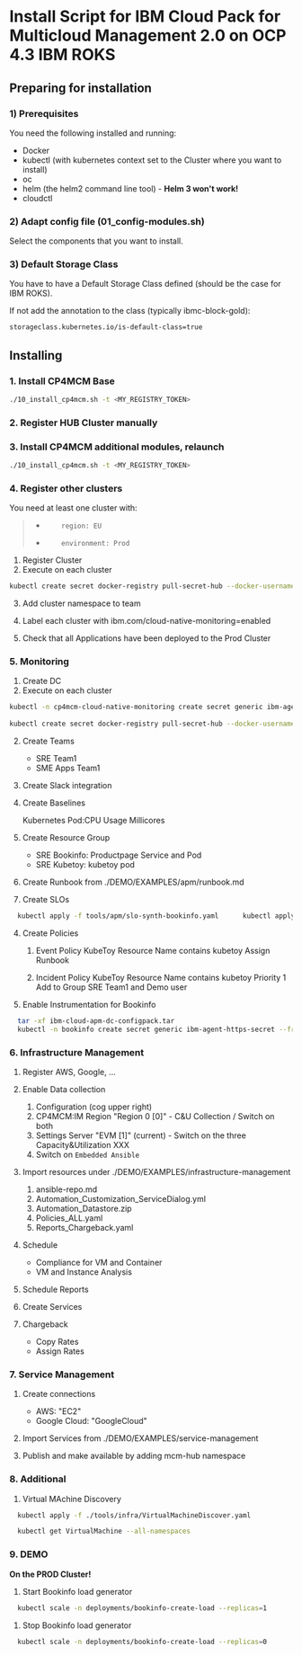# Install Script for IBM Cloud Pack for Multicloud Management 2.0 on OCP 4.3 IBM ROKS


## Preparing for installation

### 1) Prerequisites

You need the following installed and running:

* Docker
* kubectl (with kubernetes context set to the Cluster where you want to install)
* oc
* helm (the helm2 command line tool)  - **Helm 3 won't work!**
* cloudctl



### 2) Adapt config file  (01_config-modules.sh)

Select the components that you want to install.



### 3) Default Storage Class

You have to have a Default Storage Class defined (should be the case for IBM ROKS).

If not add the annotation to the class (typically ibmc-block-gold): 

```bash
storageclass.kubernetes.io/is-default-class=true
```



## Installing


### 1. Install CP4MCM Base

```bash
./10_install_cp4mcm.sh -t <MY_REGISTRY_TOKEN>
```

### 2. Register HUB Cluster manually

### 3. Install CP4MCM additional modules, relaunch

```bash
./10_install_cp4mcm.sh -t <MY_REGISTRY_TOKEN>
```



### 4. Register other clusters

You need at least one cluster with:
	
> * 		region: EU
> * 		environment: Prod

1. Register Cluster
2. Execute on each cluster
  
  ```bash
  kubectl create secret docker-registry pull-secret-hub --docker-username=ekey --docker-password=<MY ENTITLEMENT KEY> --docker-email=demo@ibm.com --docker-server=cp.icr.io -n multicluster-endpoint
  ```
3. Add cluster namespace to team
4. Label each cluster with ibm.com/cloud-native-monitoring=enabled 


5. Check that all Applications have been deployed to the Prod Cluster


### 5. Monitoring
1. Create DC
2. Execute on each cluster
  
  ```bash
  kubectl -n cp4mcm-cloud-native-monitoring create secret generic ibm-agent-https-secret --from-file=./ibm-cloud-apm-dc-configpack/keyfiles/cert.pem --from-file=./ibm-cloud-apm-dc-configpack/keyfiles/ca.pem --from-file=./ibm-cloud-apm-dc-configpack/keyfiles/key.pem
	
  kubectl create secret docker-registry pull-secret-hub --docker-username=ekey --docker-password=<MY ENTITLEMENT KEY> --docker-email=demo@ibm.com --docker-server=cp.icr.io -n cp4mcm-cloud-native-monitoring
  ```

2. Create Teams
   
	* SRE Team1
	* SME Apps Team1

3. Create Slack integration
4. Create Baselines
	
	Kubernetes Pod:CPU Usage Millicores
	
5. Create Resource Group
	
	* SRE Bookinfo: Productpage Service and Pod
	* SRE Kubetoy: kubetoy pod
	
6. Create Runbook from 	./DEMO/EXAMPLES/apm/runbook.md
	
2. Create SLOs
  
  ```bash
	kubectl apply -f tools/apm/slo-synth-bookinfo.yaml	  	kubectl apply -f tools/apm/slo-synth-modresort.yaml
  ```

4. Create Policies
	1. Event Policy KubeToy
	   Resource Name contains kubetoy
	   Assign Runbook
	   
	1. Incident Policy KubeToy
	   Resource Name contains kubetoy
	   Priority 1
	   Add to Group SRE Team1 and Demo user

5. Enable Instrumentation for Bookinfo


  ```bash
	tar -xf ibm-cloud-apm-dc-configpack.tar
	kubectl -n bookinfo create secret generic ibm-agent-https-secret --from-file=./ibm-cloud-apm-dc-configpack/keyfiles/cert.pem --from-file=./ibm-cloud-apm-dc-configpack/keyfiles/ca.pem --from-file=./ibm-cloud-apm-dc-configpack/keyfiles/key.pem
  ```




### 6. Infrastructure Management

1. Register AWS, Google, ...
2. Enable Data collection
	1. Configuration (cog upper right)
	2. CP4MCM:IM Region "Region 0 [0]" - C&U Collection / Switch on both
	2. Settings Server "EVM [1]" (current) - Switch on the three Capacity&Utilization XXX
	3. Switch on `Embedded Ansible`
2. Import resources under ./DEMO/EXAMPLES/infrastructure-management
	1. ansible-repo.md
	2. Automation_Customization_ServiceDialog.yml
	3. Automation_Datastore.zip
	4. Policies_ALL.yaml
	5. Reports_Chargeback.yaml

3. Schedule 
	
	* Compliance for VM and Container
	* VM and Instance Analysis 

4. Schedule Reports

5. Create Services
6. Chargeback
	
	* Copy Rates
	* Assign Rates



### 7. Service Management

1. Create connections
	
	* 	AWS: "EC2"
	* 	Google Cloud: "GoogleCloud"
	
2. Import Services from ./DEMO/EXAMPLES/service-management
  
3. Publish and make available by adding mcm-hub namespace 




### 8. Additional 

1. Virtual MAchine Discovery
  ```bash
	kubectl apply -f ./tools/infra/VirtualMachineDiscover.yaml

	kubectl get VirtualMachine --all-namespaces
  ```



### 9. DEMO

**On the PROD Cluster!**

1. Start Bookinfo load generator
  ```bash
	kubectl scale -n deployments/bookinfo-create-load --replicas=1	  
  ```

1. Stop Bookinfo load generator
  ```bash
	kubectl scale -n deployments/bookinfo-create-load --replicas=0	  
  ```




